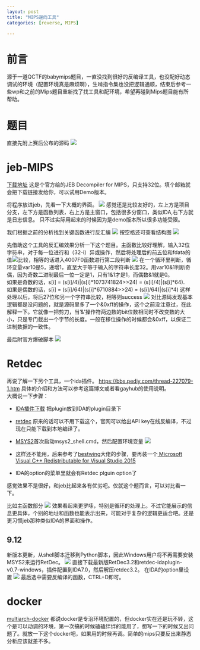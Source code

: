 ```yaml
---
layout: post
title: "MIPS逆向工具"
categories: [reverse, MIPS]

---
```


# 前言
源于一道QCTF的babymips题目，一直没找到很好的反编译工具，也没配好动态调试的环境（配置环境真是麻烦啊），生啃指令集也没把逻辑通顺，结束后参考一些wp和之前的Mips题目重新找了找工具和配环境，希望再碰到Mips题目能有所帮助。


# 题目
直接先附上赛后公布的源码
![](https://i.loli.net/2018/07/24/5b56888a2de00.png)


# jeb-MIPS

[下载地址](https://www.pnfsoftware.com/jeb2/mips)
这是个官方给的JEB Decompiler for MIPS，只支持32位。填个邮箱就会把下载链接发给你，可以试用Demo版本。

将程序放进jeb，先看一下大概的界面。
![](https://i.loli.net/2018/07/24/5b56892669fbe.png)
感觉还是比较友好的，左上方是项目分支，左下方是函数列表，右上方是主窗口，包括很多分窗口，类似IDA,右下方就是日志信息。	只不过实际用起来的时候因为是demo版本所以很多功能受限。	

我们根据之前的分析找到关键函数进行反汇编
![](https://i.loli.net/2018/07/24/5b5689f360a59.png)
按空格还可查看结构图
![](https://i.loli.net/2018/07/24/5b568a4b47657.png)

先借助这个工具的反汇编效果分析一下这个题目。主函数比较好理解，输入32位字符串，对于每一位进行和（32-i）异或操作，然后将处理后的前五位和fdata的值![](https://i.loli.net/2018/07/24/5b5692b2313e2.png)比较，相等的话进入4007F0函数进行第二段判断
![](https://i.loli.net/2018/07/24/5b5692f7adb53.png)
在一个循环里判断，循环变量var10是5，递增1，直至大于等于输入的字符串长度32。用var10&1判断奇偶，因为奇数二进制最后一位一定是1，只有1&1才是1，而偶数&1就是0。		
如果是奇数的话，s[i] = (s[i]/4)|(s[i]*1073741824>>24) = (s[i]/4)|(s[i]*64).					
如果是偶数的话，s[i] = (s[i]/64)|(s[i]*6710884>>24) = (s[i]/64)|(s[i]*4)
这样处理以后，将后27位和另一个字符串比较，相等则success
![](https://i.loli.net/2018/07/24/5b569967dd8ce.png)
对比源码发现基本逻辑都是没问题的，就是源码里多了一个&0xff的操作，这个之前没注意过，在此解释一下。它就像一把剪刀，当‘&’操作符两边数的bit位数相同时不改变数的大小，只是专门截出一个字节的长度。一般在移位操作的时候都会&0xff，以保证二进制数据的一致性。


最后附官方爆破脚本
![](https://i.loli.net/2018/07/24/5b56a1745b283.png)

# Retdec
再说了解一下另个工具，一个ida插件。
https://bbs.pediy.com/thread-227079-1.htm
具体的介绍和方法可以参考这篇博文或者看gayhub的使用说明。		
大概说一下步骤：		


- [IDA插件下载](https://github.com/avast-tl/retdec-idaplugin) 把plugin放到IDA的plugin目录下

- [retdec](https://github.com/avast-tl/retdec/releases) 原来的话可以不用下载这个，官网可以给出API key在线反编译，不过现在只能下载到本地编译了。

- [MSYS2](https://github.com/msys2/msys2/wiki/MSYS2-installation)首次启动msys2_shell.cmd，然后配置环境变量
![](https://i.loli.net/2018/08/02/5b627f6fe610a.png)
- 这样还不能用，后来参考了[bestwing](https://bestwing.me/2018/07/26/mips-decompiler-retdec-install-guide/)大佬的步骤，要再装一个[ Microsoft Visual C++ Redistributable for Visual Studio 2015](https://www.microsoft.com/en-us/download/details.aspx?id=48145)
- IDA的option的菜单里就会有Retdec plguin option了

感觉效果不是很好，和jeb比起来各有优劣吧。仅就这个题而言，可以对比看一下。

比如主函数部分
![](https://i.loli.net/2018/07/24/5b56a71654b62.png)
效果看起来更罗嗦，特别是循环的处理上。不过它能展示的信息更具体，个别的地址和函数也能表示出来，可能对于复杂的逻辑更适合吧。还是更习惯jeb那种类似IDA的界面和操作。

## 9.12
新版本更新，从shell脚本迁移到Python脚本，因此Windows用户将不再需要安装MSYS2来运行RetDec。
![](https://i.loli.net/2018/09/12/5b98dba8dccdf.png)
直接下载最新版RetDec3.2和retdec-idaplugin-v0.7-windows，插件配置到IDA7.0，然后解压retdec3.2。
在IDA的option里设置
![](https://i.loli.net/2018/09/12/5b98dc48cfc10.png)
最后选中需要反编译的函数，CTRL+D即可。
# docker
[multiarch-docker](https://hub.docker.com/r/skysider/multiarch-docker/)
都说docker是专治环境配置的，但docker实在还是玩不转，这个是可以动调的环境，第一次搞的时候磕磕绊绊的能用了，想写一下的时候又出问题了。就放一下这个docker吧，如果用的时候再调。简单的mips只要反出来静态分析应该就差不多。